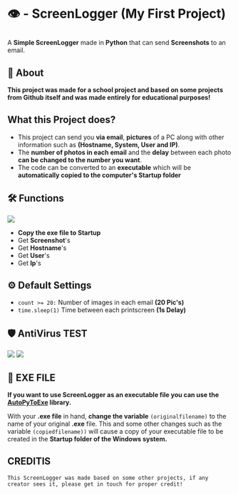 <h1>
   <p>👁️ - ScreenLogger (My First Project)
</h1>

A **Simple ScreenLogger** made in **Python** that can send **Screenshots** to an email.

## 📕 About

**This project was made for a school project and based on some projects from Github itself and was made entirely for educational purposes!**

##  What this Project does?

- This project can send you **via email**, **pictures** of a PC along with other information such as **(Hostname, System, User and IP)**.
- The **number of photos in each email** and the **delay** between each photo **can be changed to the number you want**.
- The code can be converted to an **executable** which will be **automatically copied to the computer's Startup folder**

## 🛠️ Functions
<img src="https://github.com/user-attachments/assets/54deb6db-15dd-4f27-bb21-49e410000769" />


- **Copy the exe file to Startup**
- Get **Screenshot**'s
- Get **Hostname**'s
- Get **User**'s
- Get **Ip**'s



## ⚙️ Default Settings

- ```count >= 20:``` Number of images in each email **(20 Pic's)**
- ```time.sleep(1)``` Time between each printscreen **(1s Delay)**

## 🛡️ AntiVirus TEST


<img src="https://github.com/user-attachments/assets/9bddf949-9f72-4810-b819-be4c866aee9e" />
<img src="https://github.com/user-attachments/assets/e5bb72a7-e698-4806-9774-933af345e2e6" />

## 💾 EXE FILE

**If you want to use ScreenLogger as an executable file you can use the [AutoPyToExe](https://pypi.org/project/auto-py-to-exe/) library.**

With your **.exe file** in hand, **change the variable** ```(originalfilename)``` to the name of your original **.exe** file.
This and some other changes such as the variable ```(copiedfilename))``` will cause a copy of your executable file to be created in the **Startup folder of the Windows system.**

##  CREDITIS

```This ScreenLogger was made based on some other projects, if any creator sees it, please get in touch for proper credit!```


